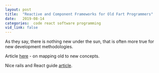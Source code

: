 ```yaml
---
layout: post
title:  "Reactive and Component Frameworks for Old Fart Programmers"
date:   2019-08-14
categories:  code react software programming
vid_link: false
---
```


As they say, there is nothing new under the sun, that is often more true for new development methodologies.

Article [here] - on mapping old to new concepts.

Nice rails and React guide [article].

[here]: //blog.codesolvent.com/2019/08/reactive-and-component-frameworks-for.html

[article]: //www.airpair.com/reactjs/posts/reactjs-a-guide-for-rails-developers